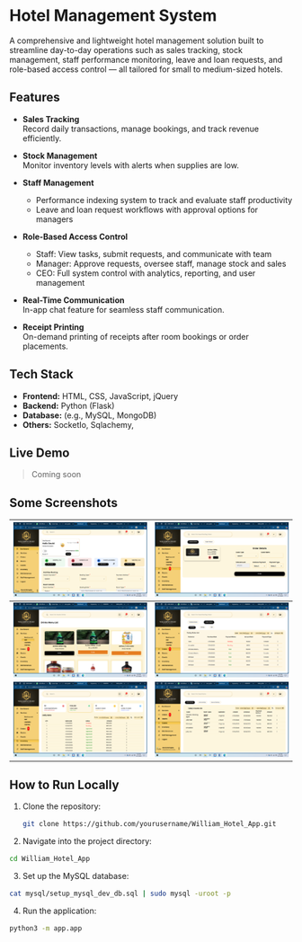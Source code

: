 # Hotel Management System

A comprehensive and lightweight hotel management solution built to streamline day-to-day operations such as sales tracking, stock management, staff performance monitoring, leave and loan requests, and role-based access control — all tailored for small to medium-sized hotels.

## Features

- **Sales Tracking**  
  Record daily transactions, manage bookings, and track revenue efficiently.

- **Stock Management**  
  Monitor inventory levels with alerts when supplies are low.

- **Staff Management**  
  - Performance indexing system to track and evaluate staff productivity  
  - Leave and loan request workflows with approval options for managers

- **Role-Based Access Control**  
  - Staff: View tasks, submit requests, and communicate with team  
  - Manager: Approve requests, oversee staff, manage stock and sales  
  - CEO: Full system control with analytics, reporting, and user management

- **Real-Time Communication**  
  In-app chat feature for seamless staff communication.

- **Receipt Printing**  
  On-demand printing of receipts after room bookings or order placements.

## Tech Stack

- **Frontend:** HTML, CSS, JavaScript, jQuery  
- **Backend:** Python (Flask)
- **Database:** (e.g., MySQL, MongoDB)  
- **Others:** SocketIo, Sqlachemy, 

## Live Demo

> Coming soon

## Some Screenshots
| ![](app/static/images/app_screnshot/Screenshot%20(4).png) | ![](app/static/images/app_screnshot/Screenshot%20(6).png) |
|------------------------------------------------------------|------------------------------------------------------------|
| ![](app/static/images/app_screnshot/Screenshot%20(5).png) | ![](app/static/images/app_screnshot/Screenshot%20(7).png) |
| ![](app/static/images/app_screnshot/Screenshot%20(8).png) | ![](app/static/images/app_screnshot/Screenshot%20(11).png) |

## How to Run Locally

1. Clone the repository:
   ```bash
   git clone https://github.com/yourusername/William_Hotel_App.git
   ```

2. Navigate into the project directory:
  ```bash
cd William_Hotel_App
```

3. Set up the MySQL database:
 ```bash
cat mysql/setup_mysql_dev_db.sql | sudo mysql -uroot -p
```

4. Run the application:
 ```bash
python3 -m app.app
```
